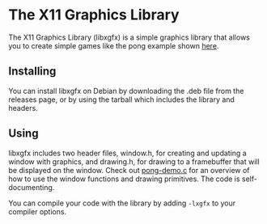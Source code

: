 # The X11 Graphics Library
The X11 Graphics Library (libxgfx) is a simple graphics library that allows you to create simple games like the pong example shown [here](pong-demo.c).
## Installing
You can install libxgfx on Debian by downloading the .deb file from the releases page, or by using the tarball which includes the library and headers.
## Using
libxgfx includes two header files, window.h, for creating and updating a window with graphics, and drawing.h, for drawing to a framebuffer that will be displayed on the window. Check out [pong-demo.c](pong-demo.c) for an overview of how to use the window functions and drawing primitives. The code is self-documenting.

You can compile your code with the library by adding `-lxgfx` to your compiler options.